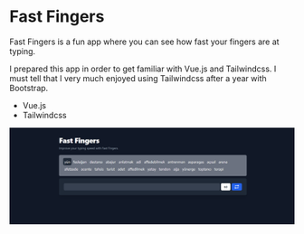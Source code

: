 # Fast Fingers
Fast Fingers is a fun app where you can see how fast your fingers are at typing.

I prepared this app in order to get familiar with Vue.js and Tailwindcss. I must tell that I very much enjoyed using Tailwindcss after a year with Bootstrap.

- Vue.js
- Tailwindcss

![alt text](https://github.com/mertbag96/fast-fingers/blob/main/public/fast-fingers.PNG)